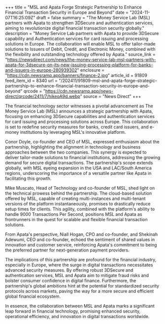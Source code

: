 +++
title = "MSL and Apata Forge Strategic Partnership to Enhance Financial Transaction Security in Europe and Beyond"
date = "2024-11-07T16:25:09Z"
draft = false
summary = "The Money Service Lab (MSL) partners with Apata to strengthen 3DSecure and authentication services, aiming to revolutionize digital financial transaction security globally."
description = "Money Service Lab partners with Apata to provide 3DSecure capability and Authentication services for card issuing and processing solutions in Europe. The collaboration will enable MSL to offer tailor-made solutions to Issuers of Debit, Credit, and Electronic Money, combined with the flexibility and outstanding technology offered by Apata."
source_link = "https://newsdirect.com/news/the-money-service-lab-msl-partners-with-apata-for-3dsecure-on-its-new-issuing-processing-platform-for-banks-and-issuers-in-europe-280939302"
enclosure = "https://cdn.newsramp.app/banners/finance-2.jpg"
article_id = 91809
feed_item_id = 8340
url = "/202411/91809-msl-and-apata-forge-strategic-partnership-to-enhance-financial-transaction-security-in-europe-and-beyond"
qrcode = "https://cdn.newsramp.app/news-direct/qrcode/2411/7/hikeoA9d.webp"
source = "News Direct"
+++

<p>The financial technology sector witnesses a pivotal advancement as The Money Service Lab (MSL) announces a strategic partnership with Apata, focusing on enhancing 3DSecure capabilities and authentication services for card issuing and processing solutions across Europe. This collaboration is set to redefine security measures for banks, credit card issuers, and e-money institutions by leveraging MSL's innovative platform.</p><p>Conor Doyle, co-founder and CEO of MSL, expressed enthusiasm about the partnership, highlighting the alignment in technology and business approaches between the two companies. This synergy is expected to deliver tailor-made solutions to financial institutions, addressing the growing demand for secure digital transactions. The partnership's scope extends globally, with MSL eyeing expansion in the USA and LAC/South America regions, underscoring the importance of a versatile partner like Apata in facilitating this growth.</p><p>Mike Muscato, Head of Technology and co-founder of MSL, shed light on the technical prowess behind the partnership. The cloud-based solution offered by MSL, capable of creating multi-instances and multi-tenant versions of the platform instantaneously, promises to drastically reduce setup times for clients. This agility, combined with the platform's ability to handle 9000 Transactions Per Second, positions MSL and Apata as frontrunners in the quest for scalable and flexible financial transaction solutions.</p><p>From Apata's perspective, Niall Hogan, CPO and co-founder, and Shekinah Adewumi, CEO and co-founder, echoed the sentiment of shared values in innovation and customer service, reinforcing Apata's commitment to being the preferred partner for next-generation payment providers.</p><p>The implications of this partnership are profound for the financial industry, especially in Europe, where the surge in digital transactions necessitates advanced security measures. By offering robust 3DSecure and authentication services, MSL and Apata aim to mitigate fraud risks and bolster consumer confidence in digital finance. Furthermore, the partnership's global ambitions hint at the potential for standardized security protocols across markets, paving the way for a more secure and efficient global financial ecosystem.</p><p>In essence, the collaboration between MSL and Apata marks a significant leap forward in financial technology, promising enhanced security, operational efficiency, and innovation in digital transactions worldwide.</p>
